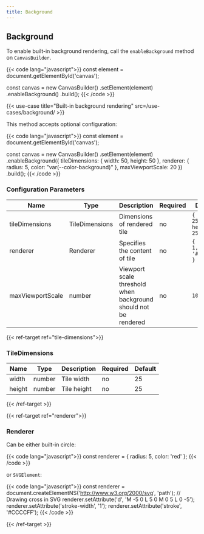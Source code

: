 ```yaml
---
title: Background
---
```


## Background

To enable built-in background rendering, call the `enableBackground` method on `CanvasBuilder`.

{{< code lang="javascript">}}
const element = document.getElementById('canvas');

const canvas = new CanvasBuilder()
  .setElement(element)
  .enableBackground()
  .build();
{{< /code >}}

{{< use-case title="Built-in background rendering" src=/use-cases/background/ >}}

This method accepts optional configuration:

{{< code lang="javascript">}}
const element = document.getElementById('canvas');

const canvas = new CanvasBuilder()
  .setElement(element)
  .enableBackground({
    tileDimensions: {
      width: 50,
      height: 50
    },
    renderer: {
      radius: 5,
      color: "var(--color-background)"
    },
    maxViewportScale: 20
  })
  .build();
{{< /code >}}

### Configuration Parameters

| Name             | Type                                                   | Description                                                       | Required | Default                           |
|------------------|--------------------------------------------------------|-------------------------------------------------------------------|----------|-----------------------------------|
| tileDimensions   | <span data-ref="tile-dimensions">TileDimensions</span> | Dimensions of rendered tile                                       | no       | `{ width: 25, height: 25 }`       |
| renderer         | <span data-ref="renderer">Renderer</span>              | Specifies the content of tile                                     | no       | `{ radius: 1, color: '#d8d8d8' }` |
| maxViewportScale | number                                                 | Viewport scale threshold when background should not be rendered   | no       | `10`                              |

{{< ref-target ref="tile-dimensions">}}

### TileDimensions

| Name   | Type   | Description | Required | Default |
|--------|--------|-------------|----------|---------|
| width  | number | Tile width  | no       | 25      |
| height | number | Tile height | no       | 25      |

{{< /ref-target >}}

{{< ref-target ref="renderer">}}

### Renderer

Can be either built-in circle:

{{< code lang="javascript">}}
const renderer = { radius: 5, color: 'red' };
{{< /code >}}

or `SVGElement`:

{{< code lang="javascript">}}
const renderer = document.createElementNS('http://www.w3.org/2000/svg', 'path');
// Drawing cross in SVG
renderer.setAttribute('d', 'M -5 0 L 5 0 M 0 5 L 0 -5');
renderer.setAttribute('stroke-width', '1');
renderer.setAttribute('stroke', '#CCCCFF');
{{< /code >}}

{{< /ref-target >}}
